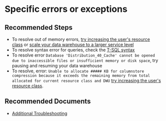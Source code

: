 <properties
    pageTitle="Specific errors or exceptions"
    description="Specific errors or exceptions"
    service="microsoft.sql"
    resource="servers"
    authors="saltug,mlee3gsd"
    ms.author="saltug,martinle"
    supportTopicIds="32635219"
    productPesIds="15818"
    displayOrder="31"
    selfHelpType="generic"
    resourceTags="datawarehouse"
    articleId="dw-performanceandqueryexecution-specificerrorsorexceptions.md"
    cloudEnvironments="public"
/>

# Specific errors or exceptions

## **Recommended Steps**

* To resolve out of memory errors, [try increasing the user's resource class](https://docs.microsoft.com/azure/sql-data-warehouse/resource-classes-for-workload-management#change-a-users-resource-class) or [scale your data warehouse to a larger service level](https://docs.microsoft.com/azure/sql-data-warehouse/quickstart-scale-compute-portal)
* To resolve syntax error for queries, check the [T-SQL syntax](https://docs.microsoft.com/azure/sql-data-warehouse/sql-data-warehouse-reference-tsql-statements)
* To resolve error `Database 'Distribution_40_Cache' cannot be opened due to inaccessible files or insufficient memory or disk space`, try pausing and resuming your data warehouse
* To resolve, error: `Unable to allocate ##### KB for columnstore compression because it exceeds the remaining memory from total allocated for current resource class and DWU` [try increasing the user's resource class](https://docs.microsoft.com/azure/sql-data-warehouse/resource-classes-for-workload-management#change-a-users-resource-class).

## **Recommended Documents**

* [Additional Troubleshooting](https://azure.microsoft.com/documentation/articles/sql-data-warehouse-troubleshoot/)
